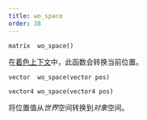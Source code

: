 ```yaml
---
title: wo_space
order: 38
---
```


`matrix  wo_space()`

在[着色上下文](../contexts/shading_contexts.html)中，此函数会转换当前位置。

`vector  wo_space(vector pos)`

`vector4 wo_space(vector4 pos)`

将位置值从*世界*空间转换到*对象*空间。

